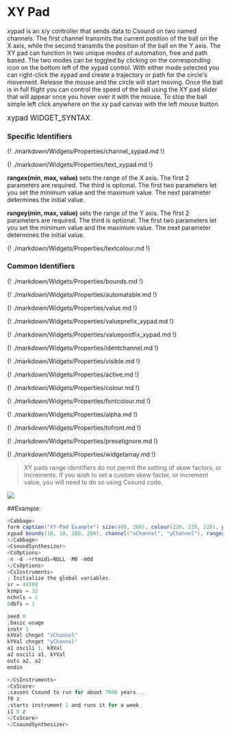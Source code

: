 # XY Pad

xypad is an x/y controller that sends data to Csound on two named channels. The first channel transmits the current position of the ball on the X axis, while the second transmits the position of the ball on the Y axis. The XY pad can function in two unique modes of automation, free and path based. The two modes can be toggled by clicking on the corresponding icon on the bottom left of the xypad control. With either mode selected you can right-click the xypad and create a trajectory or path for the circle's movement. Release the mouse and the circle will start moving. Once the ball is in full flight you can control the speed of the ball using the XY pad slider that will appear once you hover over it with the mouse. To stop the ball simple left click anywhere on the xy pad canvas with the left mouse button. 

<big></pre>
xypad WIDGET_SYNTAX
</pre></big>

### Specific Identifiers

{! ./markdown/Widgets/Properties/channel_xypad.md !} 

{! ./markdown/Widgets/Properties/text_xypad.md !} 

**rangex(min, max, value)** sets the range of the X axis. The first 2 parameters are required. The third is optional. The first two parameters let you set the minimum value and the maximum value. The next parameter determines the initial value. 

**rangey(min, max, value)** sets the range of the Y axis. The first 2 parameters are required. The third is optional. The first two parameters let you set the minimum value and the maximum value. The next parameter determines the initial value. 

{! ./markdown/Widgets/Properties/textcolour.md !} 

### Common Identifiers

{! ./markdown/Widgets/Properties/bounds.md !}

{! ./markdown/Widgets/Properties/automatable.md !}

{! ./markdown/Widgets/Properties/value.md !}

{! ./markdown/Widgets/Properties/valueprefix_xypad.md !}

{! ./markdown/Widgets/Properties/valuepostfix_xypad.md !}

{! ./markdown/Widgets/Properties/identchannel.md !}  

{! ./markdown/Widgets/Properties/visible.md !}   

{! ./markdown/Widgets/Properties/active.md !}   

{! ./markdown/Widgets/Properties/colour.md !}   

{! ./markdown/Widgets/Properties/fontcolour.md !}  

{! ./markdown/Widgets/Properties/alpha.md !}   

{! ./markdown/Widgets/Properties/tofront.md !} 

{! ./markdown/Widgets/Properties/presetignore.md !} 

{! ./markdown/Widgets/Properties/widgetarray.md !}  

> XY pads range identifiers do not permit the setting of skew factors, or increments. If you wish to set a custom skew factor, or increment value, you will need to do so using Csound code.  


<!--(End of identifiers)/-->

![](../images/xypad.gif)


##Example:
<!--(Widget Example)/-->
```csharp
<Cabbage>
form caption("XY-Pad Example") size(400, 300), colour(220, 220, 220), pluginID("def1")
xypad bounds(10, 10, 380, 280), channel("xChannel", "yChannel"), rangex(0, 1000, 100), rangey(0, 1000, 100), textcolour("yellow"), text("XY-PAD")
</Cabbage>
<CsoundSynthesizer>
<CsOptions>
-n -d -+rtmidi=NULL -M0 -m0d 
</CsOptions>
<CsInstruments>
; Initialize the global variables. 
sr = 44100
ksmps = 32
nchnls = 2
0dbfs = 1

seed 0 
;basic usage
instr 1
kXVal chnget "xChannel"
kYVal chnget "yChannel"
a1 oscili 1, kXVal
a2 oscili a1, kYVal
outs a2, a2
endin

</CsInstruments>
<CsScore>
;causes Csound to run for about 7000 years...
f0 z
;starts instrument 1 and runs it for a week
i1 0 z
</CsScore>
</CsoundSynthesizer> 
```
<!--(End Widget Example)/-->
